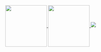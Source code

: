 <div>
  <a href="https://akileshjayakumar.com">
    <img align="center" height="130em" src="https://github-readme-stats.vercel.app/api?username=akileshjayakumar&theme=github_dark&hide_border=false&count_private=true&hide_title=true&show_icons=true&hide=stars&card_width=400" />
  </a>
  <a href="https://akileshjayakumar.com">
    <img align="center" height="130em" src="https://github-readme-stats.vercel.app/api/top-langs/?username=akileshjayakumar&theme=github_dark&hide_border=false&count_private=true&hide_title=true&layout=compact&exclude_repo=test,cmake,html,css&langs_count=6&card_width=400" />
  </a>
  <a href="https://akileshjayakumar.com"><img src="https://github-readme-streak-stats.herokuapp.com?user=akileshjayakumar&theme=github_dark&mode=weekly&card_width=950" /></a>
</div>
